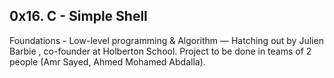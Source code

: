 ## 0x16. C - Simple Shell

Foundations - Low-level programming & Algorithm ― Hatching out by Julien Barbie , co-founder at Holberton School. Project to be done in teams of 2 people (Amr Sayed, Ahmed Mohamed Abdalla).
